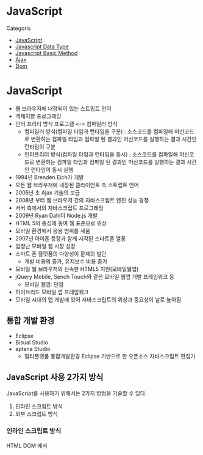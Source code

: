 
# JavaScript
Categoris

* [JavaScript](#javascript)
* [Javascript Data Type](#javascript-data-type)
* [Javascript Basic Method](#basic-method)
* [Ajax](#ajax)
* [Dom](#dom)

# JavaScript

* 웹 브라우저에 내장되어 있는 스트립트 언어
* 객체지향 프로그래밍
* 인터 프리터 방식 프로그램 <-> 컴파일러 방식
  + 컴파일러 방식(컴파일 타임과 런타임을 구분) : 소스코드를 컴파일해 머신코드로 변환하는 컴파일 타임과 컴파일 된 결과인 머신코드를 실행하는 결과 시간인 런타임이 구분
  + 인터프리터 방식(컴파일 타임과 런타임을 동시) : 소스코드를 컴파일해 머신코드로 변환하는 컴파일 타임과 컴파일 된 결과인 머신코드를 실행하는 결과 시간인 런타임이 동시 실행
* 1994년 Brenden Eich가 개발
* 모든 웹 브라우저에 내장된 클라이언트 측 스트립트 언어
* 2005년 초 Ajax 기술의 보급
* 2008년 부터 웹 브라우저 간의 자바스크립트 엔진 성능 경쟁
* 서버 측에서의 자바스크립트 프로그래밍
* 2009년 Ryan Dahl이 Node.js 개발
* HTML 5의 중심에 놓여 웹 표준으로 위상
* 모바일 환경에서 응용 범위를 세움
* 2007년 아이폰 등장과 함께 시작된 스마트폰 열풍
* 엄청난 모바일 웹 시장 성장
* 스마트 폰 플랫폼의 다양성이 문제의 발단
  - 개발 비용의 증가, 유지보수 비용 증가
* 모바일 웹 브라우저의 신속한 HTML5 지원(모바일웹앱)
* jQuery Mobile, Sench Touch와 같은 모바일 웹앱 개발 프레임워크 등
  - 모바일 웹앱: 단점
* 하이브리드 모바일 앱 프레임워크
* 모바일 시대의 앱 개발에 있어 자바스크립트의 위상과 중요성이 날로 높아짐


## 통합 개발 환경

* Eclipse
* Bisual Studio
* aptana Studio
    + 멀티플랫폼 통합개발환경 Eclipse 기반으로 한 오픈소스 자바스크립트 편집기

## JavaScript 사용 2가지 방식

JavaScript를 사용하기 위해서는 2가지 방법을 기술할 수 있다.

1. 인라인 스크립트 방식
2. 외부 스크립트 방식

### 인라인 스크립트 방식
HTML DOM 에서 <script> 태그를 사용하여 자바스크립트 코드를 직접 작성

### 외부 스크립트 방식
자바스크립트 코드를 외부 파일(* .js) 확장자에 작성하고, 작성된 js 파일을 Include 하는 방법

외부 스크립트와 인라인 스크립트는 동시에 작성 불가(인라인 스크립트의 내용은 무시된다.)


# JavaScript Data Type

자바스크립트의 DATA Type은 총 7개가 있으며 아래와 같다.

1. Boolean
2. Null
3. Undefined
4. Number
5. String
6. Symbol (ES6 에서 추가)
7. Object
> 위 리스트에서 6번까지는 primitive type 이며  Object 는 primitive가 아니다.  여기서 각 type별로 선언하는 여러가지 방법이 있지만 Object는 아래와 같이 주로 선언한다.


## 자바스크립트 변수

변수 : 프로그램이 어떤 값을 메모리에 저장해 두고 다시 사용하기 위한 공간

var 키워드 : 자바스크립트는 값을 저장하기 위한 공간을 확보하기 위해 var 키워드를 사용해서 변수 선언
```JavaScript
  var name [=초기값];
```
__변수 선언 시 초기값을 지정하기 않을 경우(할당하기 전까지), 값을 저장할 때까지 해당 변수는 undefined 상태로 유지__

* 변수의 범위
* 호이스팅

자바스크립트의 변수범위와 호이스팅이 작동하는 원리를 이해하는것은 필수적입니다.
이 두가지 컨셉은 직관적이면서도 이해하기가 쉽지 않습니다.
거기에는 미묘한 차이가 있으며, 자바스크립트 프로젝트에서 성공하기 위해서는 반드시 이해해야 합니다.

### 변수 범위 (Variable Scope)
변수 범위는 변수가 존재하는 컨텍스트입니다.
이것은 어디에서 변수에 접근할 수 있는지, 그 컨텍스트에서 변수에 접근할 수 있는지를 명시적으로 나타납니다.

변수는 지역 범위(local scope)와 전역 범위(global scope) 둘 중 하나를 가집니다.

### 지역 변수 (함수 수준 범위)
대부분의 프로그래밍 언어와 달리, 자바스크립트는 블럭-수준(block-level)의 범위를 가지고 있지 않습니다.
대신, 자바스크립트는 함수-수준(function-level)의 범위를 가집니다.

함수내에 정의된 변수는 지역 범위를 가지며, 해당 함수와 내부 함수에서만 접근이 가능합니다.
내부 함수에서 외부 함수의 변수 접근에 관한 더 자세한 내용은 클로저(Closure)를 설명한 글을 참조하시기 바랍니다.

변수를 선언할 때 var를 사용하지 않아도 가능하지만
__변수의 범위(Scope) 때문에 자바스크립트에서 변수를 선언 할때는 var를 사용하는 것을 권장한다__

## Javascript Convention

1. 첫번째 문자는 [A-Za-z_$] 만 사용한다.
2. 나머지 문자는 [A-Za-z_$0-9] 만 사용한다.
3. 자바스크립트 예약어는 사용할 수 없다.

## 값에 의한 데이터 타입 결정

자바스크립트는 지정되는 값에 따라 변수의 데이터 타입이 변한다.

```JavaScript

var k = 10;       // 정수형 데이터 저장(정수형 데이터 타입)
var l = "문자열"; // 문자열 데이터 저장(문자열 데이터 타입)
l = 12            // 문자열 변수에 정수를 넣을 경우 데이터 타입이 변경되 변수 l은  정수형 데이터 타입으로 변한다.
```

### 함수-수준 범위의 예제

```JavaScript
var name = "Richard";
function showName() {
     var name = "Jack"; // 지역 변수; showName()함수에서만 접근가능.
     console.log(name); // Jack
}
console.log(name); // Richard : 전역 변수
```

### 잘못된 예제. (블럭-수준 범위로 오해할 경우)

```JavaScript
var name = "Richard";
// 아래의 if문은 name변수에 대한 지역-범위를 생성하지 않습니다.
if (name) {
     name = "Jack";
     console.log(name); // Jack : 전역 변수
}
// name은 여전히 전역변수이며 if문에서 변경되었습니다.
console.log(name); // Jack
```

>지역변수를 선언하지 않는다면 문제를 일으킬 가능성이 높아집니다.

### 지역 변수와 전역 변수

항상 지역변수를 사용하기 이전에 선언하도록 하십시오. JSHint를 사용하면 코드의 문법 오류나 스타일을 체크할 수 있습니다. 다음은 지역변수를 선언하지 않음으로 인해 문제가 발생한 경우입니다.

```JavaScript
// 지역변수를 var키워드로 선언하지 않았을 경우, 그것은 전역-범위(global-scope)가 됩니다.
var name = "Michael Jackson";
function showCelebrityName() {
     console.log(name);
}
function showOrdinaryPersonName() {
     name = "Johnny Evers";
     console.log(name);
}
showCelebrityName(); // Michael Jackson
// name 은 지역변수가 아닙니다. 이것은 전역변수 name을 변경해 버립니다.
showOrdinaryPersonName(); // Johnny Evers
// 이제 전역변수 name은 Johny Evers입니다. 더이상, 셀럽의 이름은 없습니다. -.-;;
showCelebrityName(); // Johnny Evers
// 해결책은 지역변수 선언시 var 키워드를 사용하는 것입니다.
function showOrdinaryPersonName() {
     var name = "Johnny Evers"; // 이제 name은 항상 지역변수이며, 전역변수를 덮어쓰지 않습니다.
     console.log(name);
}
```

>지역번수는 함수내에서 전역번수보다 높은 우선순위를 가집니다.

만약, 같은 이름의 전역변수와 지역변수가 존재할 경우 이 변수를 함수내에서 사용한다면, 지역변수가 우선권을 갖게 됩니다.

```JavaScript
var name = "Paul";
function users() {
     var name = "Jack";
     console.log(name);
}
users(); // Jack
```



전역 변수
함수의 외부에서 선언된 모든 변수는 전역 범위(global scope)를 가집니다. 브라우저에서, 전역 컨텍스트(또는 scope)는 window 객체를 가리킵니다.

그러므로, 전역변수는 전체 어플리케이션에서 사용이 가능합니다.

그러므로, 전역변수는 전체 어플리케이션에서 사용이 가능합니다.

```JavaScript
// 전역변수는 아래와 같이 선언될 수 있습니다.
var myName = "Richard";
// 또는
firstName = "Richard";
// 또는
var name;
name;
```

모든, 전역 변수는 window객체와 연결됩니다. 그러므로, 아래와 같이 window객체를 통해 모든 전역 변수에 접근이 가능합니다.

```JavaScript
console.log(window.myName); // Richard
// 또는
console.log("myName" in window); // true
console.log("firstName" in window); // true
```

만약, 변수가 최초 선언 없이(var 키워드를 사용하여) 초기화 되었다면, 이 변수는 자동으로 전역 컨텍스트에 추가됩니다:

```JavaScript
function showAge() {
     // age는 전역 변수입니다.
     age = 90;
     console.log(age);
}
showAge(); // 90
// age는 전역 변수이므로, 이런식으로도 호출될 수 있습니다.
console.log(age); // 90
```

아래의 firtName은 둘다 전역 범위입니다. 두번째, firstName은 {} 블럭으로 쌓여있지만, 자바 스크립트는 블럭단위 범위를 지원하지 않는다는 것을 기억하기 바랍니다.

```JavaScript
var firstName = "Richard";
{
     var firstName = "Bob";
}
console.log(firstName); // Bob
다른 예제:

for (var i=1; i<=10; i++) {
     console.log(i); // 1~10까지 출력
}
// 변수 i는 전역 변수입니다. 그러므로, 아래 함수 호출시 i는 for문에서 실행된 후 마지막 값을 가르키게 됩니다.
function aNumber() {
     console.log(i);
}
aNumber(); // 11
```

setTimeout 변수는 전역 범위에서 실행됩니다.

setTimeout 안에서 선언된 모든 함수는 전역 범위에서 실행됩니다. 다음 예제를 주의해서 보십시오.
```JavaScript
// setTimeout 함수내에서 사용된 "this"객체는 myObj가 아니라, window객체를 참조합니다.
var highValue = 200;
var constantVal = 2;
var myObj = {
     highValue: 20,
     constantVal: 5,
     calculateIt: function() {
          setTimeout(function() {
               console.log(this.constantVal * this.highValue);
          }, 2000);
     }
}
// 전역변수인 highValue와 constantVal을 사용하여 계산됩니다. 200*2.
myObj.calculateIt(); //400
```

전역 범위를 오염시키지 마십시오

자바스크립트 전문가가 되려면, 가급적 전역 범위에 변수를 생성하는것을 피하도록 해야 합니다.


자바스크립트 전문가가 되려면, 가급적 전역 범위에 변수를 생성하는것을 피하도록 해야 합니다.

```JavaScript
// 다음 두 변수는 전역 범위에 있습니다.
var firstName, lastName;
function fullName() {
     console.log("Full Name : " + firstName + " " + lastName);
}
다음은, 개선된 코드로서 전역범위를 덜 오염시킵니다.

// 함수내에 선언함으로서 이것은 지역변수 입니다.
function fullName() {
     var firstName = "Michael", lastName = "Jackson";
     console.log("Full Name : " + firstName + " " + lastName);
}
```
위의, 예제에서 fullName() 함수 역시 전역 범위에 있습니다.



### 자바스크립트 원시

리터럴 : 내가 변수에 넣을 값을 표현하는 것.

원시 : 데이터, 값, 벨류
원시를 넣은 변수는 원시변수

5가지 인스턴스
  1. 문자열
  2. 숫자
  3. 불리언
  4. Null
  5. Undefined


  ### Object Literal(객체 리터럴)

  **Object는 다음과 같이 주로 선언한다.**

  ```JavaScript
  var obj1 = {};
  var obj2 = new Object();
  ```

  위 코드에서 obj1 과 obj2는 객체는 동일한 역할을 하게 된다. 즉 아무것도 없는 빈 객체를 생성해서, 향후 프로퍼티 또는 메소드를 추가할 수 있는 객체가 된다.

  책, 자료에서는 아래와 같은 방식을 좋은 패턴이라고 말한다.

  ```JavaScript
  var obj1 = {}; //good pattern
  ```

  위 코드를 바로 literal 표기법이라고 한다. 간단하게 객체를 선언할 수 있으며 아래와 같은 코드에서는 가독성 또한 좋아진다.

  ```JavaScript
  //객체 생성과 할당
  var obj1 = {
    a: 1,
    b: 2
  };
  //객체 생성한 후 할당
  var obj2 = new Object();
  obj2.a = 1;
  obj2.b = 2;
  ```

  ---

  #### Object Literal(객체 리터럴)을 권장하는 이유
  그렇다면 단순히 가독성을 위해서 {} 를 new Object에 비해 권장하는 것일까?

  **1. {} 과  new Object()는  동일한 객체를 생성할까?**

  우선 Literal 기법과 new 기법으로 생성된 객체는 동일한 객체이다. ( 의미적으로 동일하다는 말이다. [참고]로 String 은 다르다).

  [참고]

  ```JavaScript
  var str1 = "";
  var str2 = new String();
  console.log( typeof str1 ); // "string"
  console.log( typeof str2 ); // "object"
  ```

  위 코드에서  str1 과 str2 는 다르다. str1 은 type이 string 이지만 str2는 object 이다.

  **2. 그렇다면 {}를 권장하는 이유는 무엇인가?**

  {}를 권장하는 이유에 대해 조사해 보았다.
  권장하는 이유에 대해 3가지 설명은 아래와 같다.

  **2-1. 가독성**

  Literal 기법이 대체적으로 더 짧고 직관적이며 객체를 생성하기도 더욱 용이하다. 위에서 살펴 보았듯이 생성과 할당에 더 적합하다. 또한 가장 기본적인 데이터를 선언하는데 있어서 new 표현을 덜 쓰면서, 가독성도 더 좋아진다.

  **2-2. 속도**

  이미 여러가지 실험을 통해 Literal기법이 속도가 더 빠르다는것이 증명되었다. [링크](http://jsperf.com/new-array-vs-literal/26)(약 12.14% 빠르다.)

  **2-3 Overriden에 따른 예방**

  우선 자바스크립트는 기본 함수 조차도 Overriden이 된다. overriden이란 재정의란 의미로 Object 도 어떻게 보면 자바스크립트에서 함수이기도 하다. 예제 참고

  ```JavaScript
  Object = function(){
   alert("재정의");
  };
  var obj1 = new Object(); //alert 발생
  ```

  즉 Object 란  내장함수 조차도 재정의 되어서 전혀 예상치 못한 결과를 초래할 수 있다.

  이렇게 literal기법으로 선언 하는것이 더욱 효과적이며 해당 근거는 위에 3가지 정도로 요약할 수 있다.

---

# Basic Method

DOM - Javascript Method

### javascript

```JavaScript
function submitFn(menu) {
  if (menu === "a") {
    return "a...";
  } else {
    return "b...";
  }
}
```

### DOM

```HTML
<a onclick="submitFn('a')" href="#" />
```
---



## AJAX (Asynchronous JavaScript and XML)

Ajax 설정 속성
```JavaScript
$.ajax:
    Ajax(Asynchronous JavaScript And XML)는 자바스크립트를 이용해서 비동기적(Asynchronous)으로 서버와 브라우저가 데이터를 교환할 수 있는 통신 방식을 의미

    서버로부터 웹페이지가 반환되면 화면 전체를 갱신해야 하는데 페이지 일부만을 갱신하고도 동일한 효과를 볼 수 있도록 하는 것이 Ajax이다.
    페이지 전체를 로드하여 렌더링할 필요가 없고 갱신이 필요한 일부만 로드하여 갱신하면 되므로 빠른 퍼포먼스와 부드러운 화면 표시 효과를 기대할 수 있다.

Args:
    클라이언트와 서버 간에는 데이터 교환이 필요하다. JSON(JavaScript Object Notation)은 클라이언트와 서버 간 데이터 교환을 위한 규칙 즉 데이터 포맷을 말한다.    
    JSON은 일반 텍스트 포맷보다 효과적인 데이터 구조화가 가능하며 XML 포맷보다 가볍고 사용하기 간편하며 가독성도 좋다.

    **키는 반드시 큰따옴표(작은따옴표 사용불가)로 둘러싸야 한다.**
    자바스크립트의 객체 리터럴과 매우 흡사하다. 하지만 JSON은 순수한 텍스트로 구성된 규칙이 있는 데이터 구조이다.

Return:
    서버에서 브라우저(클라이언트)로 전송된 JSON 데이터는 문자열이다.
    이 문자열을 객체로서 사용하려면 객체화하여야 하는데 이를 역직렬화(Deserializing)이라 한다. 역직렬화를 위해서 내장 객체 JSON의 static 메소드인 JSON.parse를 사용한다.

Example:
    >>>$.ajax({

      url           : callUrl, // 설정 url
      type          : "POST",  // 전송 타입 설정 (GET, POST) 방식
      data          : {        // 전송 Data : JSON Object Type
                      "bnnrMngData"  : JSON.stringify(bnnrMngData),
    							    "chkAgreeData" : chkAgreeData
                      },
      traditional   : true,	   // 배열 데이터를 전송할 떄 사용한다.

      // Ajax 비동기 통신이 성공했을때, 호출되는 콜백함수(리턴받는 매개면수 data)
      success		: function (data) {

        // 서버로 부터 받은 데이터는 JSON Object String 타입이다.
        // 이 데이터를 JSON으로 사용하려면 역직렬화해주는 JSON.parse 함수를 사용하면 JSON Object 타입으로 데이터를 가공하여 사용한다.  
        var jObj = JSON.parse(data);
      }
    });

```
Data 속성은 Json : Object Type 데이터가 전송된다.
즉 Data 형식을 Json Object Type으로 전송해줘야한다.

반대로 Ajax가 성공했을때 호출되는 콜백함수에서도 역시 받는 데이터는 Json Object Type이다. JavaScript에서 사용하려면 형 변환을 해야한다. JSON.parse(data); 와 같이

링크참조
> https://poiemaweb.com/js-ajax

#### 1. Ajax(Asynchronous JavaScript and XML)
Ajax(Asynchronous JavaScript and XML)는 자바스크립트를 이용해서 비동기적(Asynchronous)으로 서버와 브라우저가 데이터를 교환할 수 있는 통신 방식을 의미

서버로부터 웹페이지가 반환되면 화면 전체를 갱신해야 하는데 페이지 일부만을 갱신하고도 동일한 효과를 볼 수 있도록 하는 것이 Ajax이다. 페이지 전체를 로드하여 렌더링할 필요가 없고 갱신이 필요한 일부만 로드하여 갱신하면 되므로 빠른 퍼포먼스와 부드러운 화면 표시 효과를 기대할 수 있다.



#### 2. JSON (JavaScript Object Notation)
클라이언트와 서버 간에는 데이터 교환이 필요하다. JSON(JavaScript Object Notation)은 클라이언트와 서버 간 데이터 교환을 위한 규칙 즉 데이터 포맷을 말한다.

JSON은 일반 텍스트 포맷보다 효과적인 데이터 구조화가 가능하며 XML 포맷보다 가볍고 사용하기 간편하며 가독성도 좋다.

자바스크립트의 객체 리터럴과 매우 흡사하다. 하지만 JSON은 순수한 텍스트로 구성된 규칙이 있는 데이터 구조이다.

```JSON
{
  "name": "Lee",
  "gender": "male",
  "age": 20,
  "alive": true
}
```

**키는 반드시 큰따옴표(작은따옴표 사용불가)로 둘러싸야 한다.**

#### 2.1 JSON.stringify

JSON.stringify 메소드는 객체를 JSON 형식의 문자열로 변환한다.

```JavaScript
var o = {
  name: 'Lee',
  gender: 'male',
  age: 20
};

// 객체 => JSON 형식의 문자열
var strObject = JSON.stringify(o);
console.log(typeof strObject, strObject);
// string {"name":"Lee","gender":"male","age":20}

// 객체 => JSON 형식의 문자열 + prettify
var strPrettyObject = JSON.stringify(o, null, 2);
console.log(typeof strPrettyObject, strPrettyObject);
/*
string {
  "name": "Lee",
  "gender": "male",
  "age": 20
}
*/

// replacer
// 값의 타입이 Number이면 필터링되어 반환되지 않는다.
function filter(key, value) {
  return typeof value === 'number' ? undefined : value;
}

// 객체 => JSON 형식의 문자열 + replacer + prettify
var strFilteredObject = JSON.stringify(o, filter, 2);
console.log(typeof strFilteredObject, strFilteredObject);
/*
string {
  "name": "Lee",
  "gender": "male"
}
*/

var arr = [1, 5, 'false'];

// 배열 객체 => 문자열
var strArray = JSON.stringify(arr);
console.log(typeof strArray, strArray); // string [1,5,"false"]

// replacer
// 모든 값을 대문자로 변환된 문자열을 반환한다
function replaceToUpper(key, value) {
  return value.toString().toUpperCase();
}

// 배열 객체 => 문자열 + replacer
var strFilteredArray = JSON.stringify(arr, replaceToUpper);
console.log(typeof strFilteredArray, strFilteredArray); // string "1,5,FALSE"
```

#### 2.2 JSON.parse
JSON.parse 메소드는 JSON 데이터를 가진 문자열을 객체로 변환한다.

> 서버로부터 브라우저로 전송된 JSON 데이터는 문자열이다. 이 문자열을 객체로서 사용하려면 객체화하여야 하는데 이를 역직렬화(Deserializing)이라 한다. 역직렬화를 위해서 내장 객체 JSON의 static 메소드인 JSON.parse를 사용한다.

```JavaScript
// JSON 형식의 문자열 => 객체
var obj = JSON.parse(strObject);
console.log(typeof obj, obj); // object { name: 'Lee', gender: 'male' }

// 문자열 => 배열 객체
var objArray = JSON.parse(strArray);
console.log(typeof objArray, objArray); // object [1, 5, "false"]
```

배열이 JSON 형식의 문자열로 변환되어 있는 경우 JSON.parse는 문자열을 배열 객체로 변환한다. 배열의 요소가 객체인 경우 배열의 요소까지 객체로 변환한다.

```JavaScript
var todos = [
  { id: 1, content: 'HTML', completed: true },
  { id: 2, content: 'CSS', completed: true },
  { id: 3, content: 'JavaScript', completed: false }
];

// 배열 => JSON 형식의 문자열
var str = JSON.stringify(todos);
console.log(typeof str, str);

// JSON 형식의 문자열 => 배열
var parsed = JSON.parse(str);
console.log(typeof parsed, parsed);
```

# Parameter Data
jsp(View)의 Form 테그(이하 a테그 등) Controller로 데이터를 보내서 제어를 하려는 경우 받는 방법을 소개한다.

**Controller** 측에서 즉(java코드)로 제어가 가능하며, 배운 방법은 3가지 이다.
  1. HttpServletRequest
  2. @RequestParam
  3. @ModelAttribute

## 즉시 실행 함수

```JavaScript
// 즉시실행함수, ->함수가 호출되서 실행되는것이 아니고 즉시 함수가 실행
// 함수의 실행 결과값을 변수에 할당한다. ->
// 함수의 결과는 return으로 주로 표현
// return 문이 없으면 결과값이 없기 때문에 undifined가 들어간다.

// static을 사용 유무로 객체 리터럴 방식보다 좋은 이유
// 객체 리터럴방식은 public,
// 즉시 실행 함수 방식은 private
// 내부함수 or 중첩함수
// 내수함수명은 앞에 "_"를 붙인다.
// 내부함수의 접근방법 -> return
```


## HTML DOM Data 속성 값 가져오기

```JavaScript
$this.data("name");

//Target
$("data-name");
```


## Validation 예외 설정

### 공백(스페이스) 제거 정규식

```JavaScript
$this.val().replace(/(\s*)/g, ""):
    replace() 함수를 활용하여, 빈공백(" ") 뛰어쓰기를 전부 없애주는 정규식

Args:
    (/(\s*)/g, "") : 빈 공백을 제거해주는 정규식

Return:
    공백을 제거한 문자열 데이터 리턴

Example:
    >>> var removeBlankData = $this.val().replace(/(\s*)/g, "");
```


## DOM

문서 객체 모델(DOM; Document Object Model)은 객체 지향 모델로써 구조화된 문서를 표현하는 형식이다. DOM은 플랫폼/언어 중립적으로 구조화된 문서를 표현하며, 표준은 [W3C의 공식 (https://www.w3.org/DOM/)](https://www.w3.org/DOM/)이다.

DOM 은 프로그래밍 언어는 아니지만 DOM 이 없다면 자바스크립트 언어는 웹 페이지 또는 XML 페이지 및 요소들과 관련된 모델이나 개념들에 대한 정보를 갖지 못하게 된다. 문서의 모든 element - 전체 문서, 헤드, 문서 안의 table, table header, table cell 안의 text - 는 **문서를 위한 document object model 의 한 부분이다.** 때문에, **이러한 요소들을 DOM 과 자바스크립트와 같은 스크립팅 언어를 통해 접근하고 조작할 수 있는 것이다.**  

페이지 콘텐츠(the page content)는 DOM 에 저장되고 자바스크립트를 통해 접근하거나 조작할 수 있다. 이것을 방정식으로 표현하면 아래와 같다:

API (web or XML page) = DOM + JS (scripting language)

DOM 은 프로그래밍 언어와 독립적으로 디자인되었다. 때문에 문서의 구조적인 표현은 단일 API 를 통해 이용가능하다.  이 문서에서는 자바스크립트를 주로 사용하였지만, DOM 의 구현은 어떠한 언어에서도 가능하다.

이 문서는 objects 와 types 을 최대한 간단하게 설명하려 한다. API 에는 우리가 반드시 알고 있어야 할 수많은 data types 이 있다는 사실을 염두해 두기 바란다.  이 문서에서는 nodes 는 elements 로, 노드의 arrays 는 nodeLists(또는 elements), attribute 노드들은 attributes 로 표현하였다.

아래의 표는 이러한 data types 에 대한 간략한 설명이다.


<center>Data Type</center> |  <center> Description </center> |
|:--------|:--------|
| **document**  | member 가 document type 의 object 를 리턴할 때(예를 들어 element의 ownerDocument property 는 그것이 속해 있는 document 를 return 한다. ), 이 object 는 root document object 자체이다. 는 document object 에 대한 설명은 [DOM document Reference](https://developer.mozilla.org/en-US/docs/Web/API/document) 챕터를 참조하라.
| **element** | element 는 DOM API 의 member 에 의해 return 된 element 또는 element type 의 node 를 의미한다. [document.createElement()](https://developer.mozilla.org/en-US/docs/Web/API/Document/createElement) method 가 node 를 참조하는 object 를 리턴한다고 말하는 대신, 이 method 가 DOM 안에서 생생되는 element 를 리턴한다고 좀 더 단순하게 말할 수 있다. element 객체들은 DOM Element interface 와 함께 좀 더 기본적인 Node interface 를 구현한 것이기 때문에 이 reference 에는 두 가지가 모두 포함되었다고 생각하면 된다. |
| **node** | odeList 는 elements 의 배열이다. ([document.getElementsByTagName()](https://developer.mozilla.org/en-US/docs/Web/API/Document/getElementsByTagName) method 에 의해 리턴된 것과 같은) nodeList의 Items 은 index 를 통해 접근 가능하며, 다음과 같이 두 가지 방식이 있다.(list.item(1), list[1]) 위의 방식들은 동일한 것이다. item()method는 nodeList object 의 단일 method 이다. 두번째 방식은 list 에서 두번째 item 을 fetch 하는 전형적인 array syntax 이다.    |
| **attribute** | attribute 가 member 에 의해 리턴되는 것은(예를 들어 createAttribute() method 호출에 의한 리턴), attribute 에 대한 특별한 인터페이스를 노출하는 object reference 이다. attributes 는 DOM 에서 elements 와 같은 nodes 이다. elements 만큼 많이 사용되지는 않는다.  |
| **namedNodeMap** | namedNodeMap 는 array 와 유사하지만 items 은 name 또는 index 에 의해 접근 가능하다. 리스트는 특별한 정렬이 적용되지 않았기 enumeration 할 때 index 를 주로 사용한다. namedNodeMap 는 이를 위해 item() method 가 있으며, namedNodeMap 에 item 을 추가하거나 삭제할 수 있다. |
